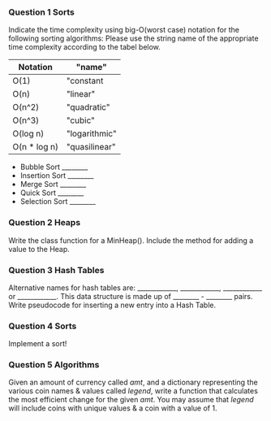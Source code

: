 ### Question 1 Sorts

Indicate the time complexity using big-O(worst case) notation for the following sorting algorithms:
Please use the string name of the appropriate time complexity according to the tabel below.

| Notation  | "name"    |
|-----------|-----------|
| O(1)      | "constant |
| O(n)      | "linear"  |
| O(n^2)    |"quadratic"|
| O(n^3)    |  "cubic"  |
| O(log n)  |"logarithmic"|
|O(n * log n)|"quasilinear"|

- Bubble Sort       ________
- Insertion Sort    ________
- Merge Sort        ________
- Quick Sort        ________
- Selection Sort    ________

### Question 2 Heaps

Write the class function for a MinHeap(). Include the method for adding a value to the Heap.

### Question 3 Hash Tables

Alternative names for hash tables are: ____________, ____________, ____________ or ____________.
This data structure is made up of ________ - ________ pairs.
Write pseudocode for inserting a new entry into a Hash Table.

### Question 4 Sorts

Implement a sort!

### Question 5 Algorithms

Given an amount of currency called _amt_, and a dictionary representing the various coin names & values called _legend_, write a function that calculates the most efficient change for the given _amt_. You may assume that _legend_ will include coins with unique values & a coin with a value of 1.

